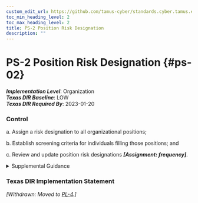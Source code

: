 ```yaml
---
custom_edit_url: https://github.com/tamus-cyber/standards.cyber.tamus.edu/tree/main/static/content/tamus.edu/TAMUS_profile.xml
toc_min_heading_level: 2
toc_max_heading_level: 2
title: PS-2 Position Risk Designation
description: ""
---
```


# PS-2 Position Risk Designation {#ps-02}

_**Implementation Level**_: Organization\
_**Texas DIR Baseline**_: LOW\
_**Texas DIR Required By**_: 2023-01-20

### Control

a. Assign a risk designation to all organizational positions;

b. Establish screening criteria for individuals filling those positions; and

c. Review and update position risk designations _**[Assignment: frequency]**_.

<details>
  <summary>Supplemental Guidance</summary>

a. Assign a risk designation to all organizational positions;

b. Establish screening criteria for individuals filling those positions; and

c. Review and update position risk designations _**[Assignment: frequency]**_.

</details>

### Texas DIR Implementation Statement

_[Withdrawn: Moved to [PL-4](../pl/pl-04#pl-04).]_

